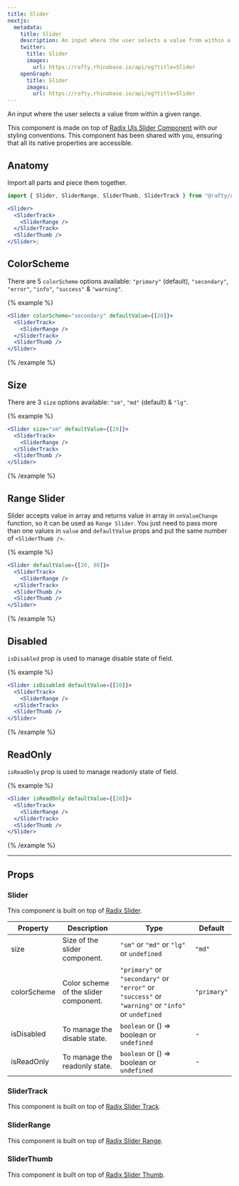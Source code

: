 ```yaml
---
title: Slider
nextjs:
  metadata:
    title: Slider
    description: An input where the user selects a value from within a given range.
    twitter:
      title: Slider
      images:
        url: https://rafty.rhinobase.io/api/og?title=Slider
    openGraph:
      title: Slider
      images:
        url: https://rafty.rhinobase.io/api/og?title=Slider
---
```


An input where the user selects a value from within a given range.

This component is made on top of [Radix UIs Slider Component](https://www.radix-ui.com/primitives/docs/components/slider) with our styling conventions. This component has been shared with you, ensuring that all its native properties are accessible.

## Anatomy

Import all parts and piece them together.

```jsx
import { Slider, SliderRange, SliderThumb, SliderTrack } from "@rafty/ui";

<Slider>
  <SliderTrack>
    <SliderRange />
  </SliderTrack>
  <SliderThumb />
</Slider>;
```

## ColorScheme

There are 5 `colorScheme` options available: `"primary"` (default), `"secondary"`, `"error"`, `"info"`, `"success"` & `"warning"`.

{% example %}

```jsx
<Slider colorScheme="secondary" defaultValue={[20]}>
  <SliderTrack>
    <SliderRange />
  </SliderTrack>
  <SliderThumb />
</Slider>
```

{% /example %}

## Size

There are 3 `size` options available: `"sm"`, `"md"` (default) & `"lg"`.

{% example %}

```jsx
<Slider size="sm" defaultValue={[20]}>
  <SliderTrack>
    <SliderRange />
  </SliderTrack>
  <SliderThumb />
</Slider>
```

{% /example %}

## Range Slider

Slider accepts value in array and returns value in array in `onValueChange` function, so it can be used as `Range Slider`. You just need to pass more than one values in `value` and `defaultValue` props and put the same number of `<SliderThumb />`.

{% example %}

```jsx
<Slider defaultValue={[20, 80]}>
  <SliderTrack>
    <SliderRange />
  </SliderTrack>
  <SliderThumb />
  <SliderThumb />
</Slider>
```

{% /example %}

## Disabled

`isDisabled` prop is used to manage disable state of field.

{% example %}

```jsx
<Slider isDisabled defaultValue={[20]}>
  <SliderTrack>
    <SliderRange />
  </SliderTrack>
  <SliderThumb />
</Slider>
```

{% /example %}

## ReadOnly

`isReadOnly` prop is used to manage readonly state of field.

{% example %}

```jsx
<Slider isReadOnly defaultValue={[20]}>
  <SliderTrack>
    <SliderRange />
  </SliderTrack>
  <SliderThumb />
</Slider>
```

{% /example %}

---

## Props

### Slider

This component is built on top of [Radix Slider](https://www.radix-ui.com/primitives/docs/components/slider#root).

| Property    | Description                           | Type                                                                                               | Default     |
| ----------- | ------------------------------------- | -------------------------------------------------------------------------------------------------- | ----------- |
| size        | Size of the slider component.         | `"sm"` or `"md"` or `"lg"` or `undefined`                                                          | `"md"`      |
| colorScheme | Color scheme of the slider component. | `"primary"` or `"secondary"` or `"error"` or `"success"` or `"warning"` or `"info"` or `undefined` | `"primary"` |
| isDisabled  | To manage the disable state.          | `boolean` or <Info>() => boolean</Info> or `undefined`                                             | -           |
| isReadOnly  | To manage the readonly state.         | `boolean` or <Info>() => boolean</Info> or `undefined`                                             | -           |

### SliderTrack

This component is built on top of [Radix Slider Track](https://www.radix-ui.com/primitives/docs/components/slider#track).

### SliderRange

This component is built on top of [Radix Slider Range](https://www.radix-ui.com/primitives/docs/components/slider#range).

### SliderThumb

This component is built on top of [Radix Slider Thumb](https://www.radix-ui.com/primitives/docs/components/slider#thumb).

